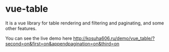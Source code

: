 # vue-table

It is a vue library for table rendering and filtering and paginating, and some other features.

You can see the live demo here http://kosuha606.ru/demo/vue_table/?second=on&first=on&appendpagination=on&third=on
